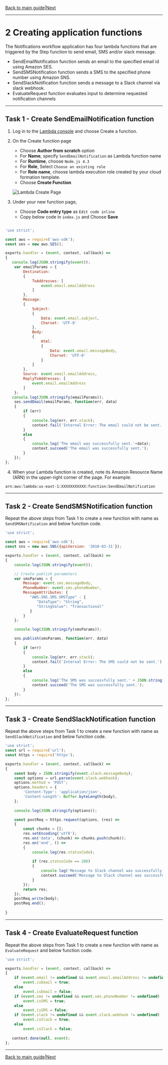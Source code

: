 [Back to main guide](../README.md)|[Next](create-state-machine.md)

___

# 2 Creating application functions
The Notifications workflow application has four lambda functions that are triggered by the Step function to send email, SMS and/or slack message. 
-	SendEmailNotification function sends an email to the specified email id using Amazon SES.
-	SendSMSNotification function sends a SMS to the specified phone number using Amazon SNS.	
- 	SendSlackNotification function sends a message to a Slack channel via slack webhook.
-   EvaluateRequest function evaluates input to determine requested notification channels
___

## Task 1 - Create SendEmailNotification function

1.	Log in to the [Lambda console](https://console.aws.amazon.com/lambda/home) and choose Create a function.
2.	On the Create function page 
	- Choose **Author from scratch** option
	- For **Name**, specify `SendEmailNotification` as Lambda function name
	- For **Runtime**, choose `Node.js 4.3`
	- For **Role**, Select `Choose an existing role` 
	- For **Role name**, choose lambda execution role created by your cloud formation template.
	- Choose **Create Function**

	![Lambda Create Page](images/create-lambda.png)

3.	Under your new function page, 
	- Choose **Code entry type** as `Edit code inline`
	- Copy below code in `index.js` and Choose **Save**

```JavaScript

'use strict';

const aws = require('aws-sdk');
const ses = new aws.SES(); 

exports.handler = (event, context, callback) => 
{
   console.log(JSON.stringify(event));
    var emailParams = {
        Destination:
        {
            ToAddresses: [
                event.email.emailAddress
            ]
        },
        Message:
        {
            Subject:
            {
                Data: event.email.subject,
                Charset: 'UTF-8'
            },
            Body:
            {
                Html:
                {
                    Data: event.email.messageBody,
                    Charset: 'UTF-8'
                }
            }
        },
        Source: event.email.emailAddress,
        ReplyToAddresses: [
            event.email.emailAddress
        ]
    };
   console.log(JSON.stringify(emailParams));
    ses.sendEmail(emailParams, function(err, data)
    {
        if (err)
        {
            console.log(err, err.stack);
            context.fail('Internal Error: The email could not be sent.');
        }
        else
        {
            console.log('The email was successfully sent.'+data);
            context.succeed('The email was successfully sent.');
        }
    });
};

```
4. When your Lambda function is created, note its Amazon Resource Name (ARN) in the upper-right corner of the page. For example:
```
arn:aws:lambda:us-east-1:XXXXXXXXXXX:function:SendEmailNotification
```
___

## Task 2 - Create SendSMSNotification function

Repeat the above steps from Task 1 to create a new function with name as `SendSMSNotification` and below function code. 

```JavaScript
'use strict';

const aws = require('aws-sdk');
const sns = new aws.SNS({apiVersion: '2010-03-31'});

exports.handler = (event, context, callback) =>
{
    console.log(JSON.stringify(event));

    // Create publish parameters
    var smsParams = {
        Message: event.sms.messageBody,
        PhoneNumber: event.sms.phoneNumber,
        MessageAttributes: {
           "AWS.SNS.SMS.SMSType" : {
              "DataType": "String",
              "StringValue": "Transactional"
           }
        }
    };

    console.log(JSON.stringify(smsParams));

    sns.publish(smsParams, function(err, data)
    {
        if (err)
        {
            console.log(err, err.stack);
            context.fail('Internal Error: The SMS could not be sent.');
        }
        else
        {
            console.log('The SMS was successfully sent.' + JSON.stringify(data));
            context.succeed('The SMS was successfully sent.');
        }
    });
};

```
___

## Task 3 - Create SendSlackNotification function

Repeat the above steps from Task 1 to create a new function with name as `SendSlackNotification` and below function code. 

```JavaScript
'use strict';
const url = require('url');
const https = require('https');

exports.handler = (event, context, callback) =>
{
    const body = JSON.stringify(event.slack.messageBody);
    const options = url.parse(event.slack.webhook);
    options.method = 'POST';
    options.headers = {
        'Content-Type': 'application/json',
        'Content-Length': Buffer.byteLength(body),
    };
    
    console.log(JSON.stringify(options));

    const postReq = https.request(options, (res) =>
    {
        const chunks = [];
        res.setEncoding('utf8');
        res.on('data', (chunk) => chunks.push(chunk));
        res.on('end', () =>
        {
            console.log(res.statusCode);
            
            if (res.statusCode == 200)
            {
                console.log('Message to Slack channel was successfully sent.' );
                context.succeed('Message to Slack channel was successfully sent.');
            }
        });
        return res;
    });
    postReq.write(body);
    postReq.end();
    
}
```
___

## Task 4 - Create EvaluateRequest function

Repeat the above steps from Task 1 to create a new function with name as `EvaluateRequest` and below function code. 

```JavaScript
'use strict';

exports.handler = (event, context, callback) =>
{
    if (event.email != undefined && event.email.emailAddress != undefined)
        event.isEmail = true;
    else
        event.isEmail = false;
    if (event.sms != undefined && event.sms.phoneNumber != undefined)
        event.isSMS = true;
    else
        event.isSMS = false;
    if (event.slack != undefined && event.slack.webhook != undefined)
        event.isSlack = true;
    else
        event.isSlack = false;
        
   context.done(null, event);
};
```
___
[Back to main guide](../README.md)|[Next](create-state-machine.md)
